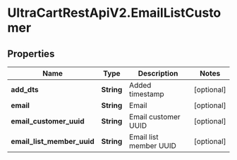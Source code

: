 # UltraCartRestApiV2.EmailListCustomer

## Properties

Name | Type | Description | Notes
------------ | ------------- | ------------- | -------------
**add_dts** | **String** | Added timestamp | [optional] 
**email** | **String** | Email | [optional] 
**email_customer_uuid** | **String** | Email customer UUID | [optional] 
**email_list_member_uuid** | **String** | Email list member UUID | [optional] 


